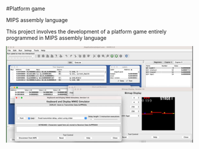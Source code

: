 #Platform game

MIPS assembly language

This project involves the development of a platform game entirely programmed in MIPS assembly language

![Alt text](image001.png)
